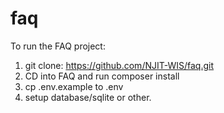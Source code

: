 # faq

To run the FAQ project:

1. git clone: https://github.com/NJIT-WIS/faq.git
2. CD into FAQ and run composer install
3. cp .env.example to .env
4. setup database/sqlite or other.

